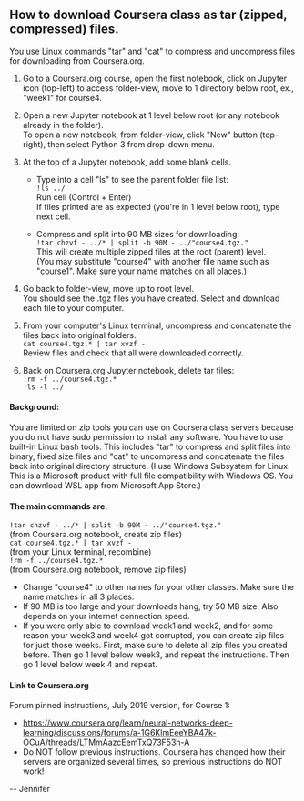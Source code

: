 ## How to download Coursera class as tar (zipped, compressed) files.  
You use Linux commands "tar" and "cat" to compress and uncompress files for downloading from Coursera.org.  

1) Go to a Coursera.org course, open the first notebook, click on Jupyter icon (top-left) to access folder-view, move to 1 directory below root, ex., "week1" for course4.  
  
2) Open a new Jupyter notebook at 1 level below root (or any notebook already in the folder).  
   To open a new notebook, from folder-view, click "New" button (top-right), then select Python 3 from drop-down menu.
  
3) At the top of a Jupyter notebook, add some blank cells.  
  
   * Type into a cell "ls" to see the parent folder file list:  
   ``` !ls ../  ```   
     Run cell (Control + Enter)   
     If files printed are as expected (you're in 1 level below root), type next cell.  

   * Compress and split into 90 MB sizes for downloading:  
   ``` !tar chzvf - ../* | split -b 90M - ../"course4.tgz."  ```   
     This will create multiple zipped files at the root (parent) level.   
     (You may substitute "course4" with another file name such as "course1".  Make sure your name matches on all places.)   
   
4) Go back to folder-view, move up to root level.   
   You should see the .tgz files you have created.  Select and download each file to your computer.  
    
5) From your computer's Linux terminal, uncompress and concatenate the files back into original folders.      
   ``` cat course4.tgz.* | tar xvzf -  ```   
     Review files and check that all were downloaded correctly.   
    
6) Back on Coursera.org Jupyter notebook, delete tar files:   
   ``` !rm -f ../course4.tgz.* ```   
   ``` !ls -l ../ ```    
  
#### Background:  
You are limited on zip tools you can use on Coursera class servers because you do not have sudo permission to install any software.  You have to use built-in Linux bash tools.  This includes "tar" to compress and split files into binary, fixed size files and "cat" to uncompress and concatenate the files back into original directory structure.  (I use Windows Subsystem for Linux.  This is a Microsoft product with full file compatibility with Windows OS.  You can download WSL app from Microsoft App Store.)  

#### The main commands are:   
  ``` !tar chzvf - ../* | split -b 90M - ../"course4.tgz." ```     
  (from Coursera.org notebook, create zip files)   
  ``` cat course4.tgz.* | tar xvzf - ```   
  (from your Linux terminal, recombine)  
  ``` !rm -f ../course4.tgz.* ```   
  (from Coursera.org notebook, remove zip files)   
  
  * Change "course4" to other names for your other classes.  Make sure the name matches in all 3 places. 
  * If 90 MB is too large and your downloads hang, try 50 MB size.  Also depends on your internet connection speed.  
  * If you were only able to download week1 and week2, and for some reason your week3 and week4 got corrupted, you can create zip files for just those weeks. First, make sure to delete all zip files you created before.  Then go 1 level below week3, and repeat the instructions.  Then go 1 level below week 4 and repeat.  

#### Link to Coursera.org   
Forum pinned instructions, July 2019 version, for Course 1:   
  * https://www.coursera.org/learn/neural-networks-deep-learning/discussions/forums/a-1G6KlmEeeYBA47k-OCuA/threads/LTMmAazcEemTxQ73F53h-A  
  * Do NOT follow previous instructions. Coursera has changed how their servers are organized several times, so previous instructions do NOT work!  


  -- Jennifer  